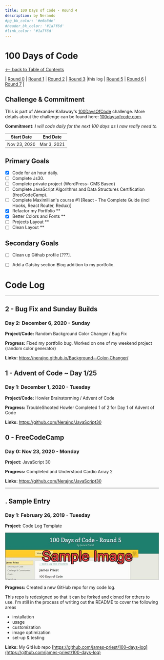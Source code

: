 ```yaml
---
title: 100 Days of Code - Round 4
description: by Nerando
#pg_bk_color: '#e6e8de'
#header_bk_color: '#1a7f6d'
#link_color: '#1a7f6d'
---
```

<!-- markdownlint-disable MD022 MD024 MD032 MD033 -->

# 100 Days of Code
<p class="toc"><a href="./index.html">&lt;– back to Table of Contents</a></p>

| [Round 0](https://nerajno.github.io/100DaysOfCodeLog/log1.html) | [Round 1](https://nerajno.github.io/100DaysOfCodeLog/log2.html) | [Round 2](https://nerajno.github.io/100DaysOfCodeLog/log3.html) | [Round 3](https://nerajno.github.io/100DaysOfCodeLog/log4.html) |this log | [Round 5](log6.html)  | [Round 6](log7.html) | [Round 7](log8.html) |

## Challenge & Commitment
This is part of Alexander Kallaway's [100DaysOfCode](https://github.com/Kallaway/100-days-of-code "the official repo") challenge. More details about the challenge can be found here: [100daysofcode.com](http://100daysofcode.com/ "100daysofcode.com").

**Commitment:** *I will code daily for the next 100 days as I now really need to.*

|  Start Date   | End Date     |
| ------------- | ------------ |
| Nov 23, 2020  | Mar 3, 2021  |

## Primary Goals

- [x] Code for an hour daily.
- [ ] Complete Js30.
- [ ] Complete private project (WordPress- CMS Based)
- [ ] Complete JavaScript Algorithms and Data Structures Certification  (freeCodeCamp).
- [ ] Complete Maximillian's course #1 [React - The Complete Guide (incl Hooks, React Router, Redux)] 
- [x] Refactor my Portfolio **
- [x] Better Colors and Fonts  ** 
- [ ] Projects Layout **
- [ ] Clean Layout **

## Secondary Goals

- [ ] Clean up Github profile [???].
- [ ] Add a Gatsby section Blog addition to my portfolio.


# Code Log

---
## 2 - Bug Fix and Sunday Builds
### Day 2: December 6, 2020 - Sunday

**Project/Code:** Random Background Color Changer / Bug Fix  

**Progress:**   Fixed my portfolio bug. 
                Worked on one of my weekend project (random color generator)

**Links:**
https://nerajno.github.io/Background--Color-Changer/

## 1 - Advent of Code ~ Day 1/25
### Day 1: December 1, 2020 - Tuesday

**Project/Code:** Howler Brainstorming /  Advent of Code

**Progress:**   TroubleShooted Howler 
                Completed 1 of 2 for Day 1 of Advent of Code

**Links:**
https://github.com/Nerajno/JavaScript30


## 0 - FreeCodeCamp
### Day 0: Nov 23, 2020  - Monday

**Project:** JavaScript 30

**Progress:** Completed and Understood Cardio Array 2

**Links:**
https://github.com/Nerajno/JavaScript30

---
## . Sample Entry
### Day 1: February 26, 2019 - Tuesday

**Project:** Code Log Template

[![new code log](assets/images/day1-small.jpg)](assets/images/day1.jpg)

**Progress:** Created a new GitHub repo for my code log.

This repo is redesigned so that it can be forked and cloned for others to use. I'm still in the process of writing out the README to cover the following areas

- installation
- usage
- customization
- image optimization
- set-up & testing

**Links:** My GitHub repo [https://github.com/james-priest/100-days-log](https://github.com/james-priest/100-days-log)



